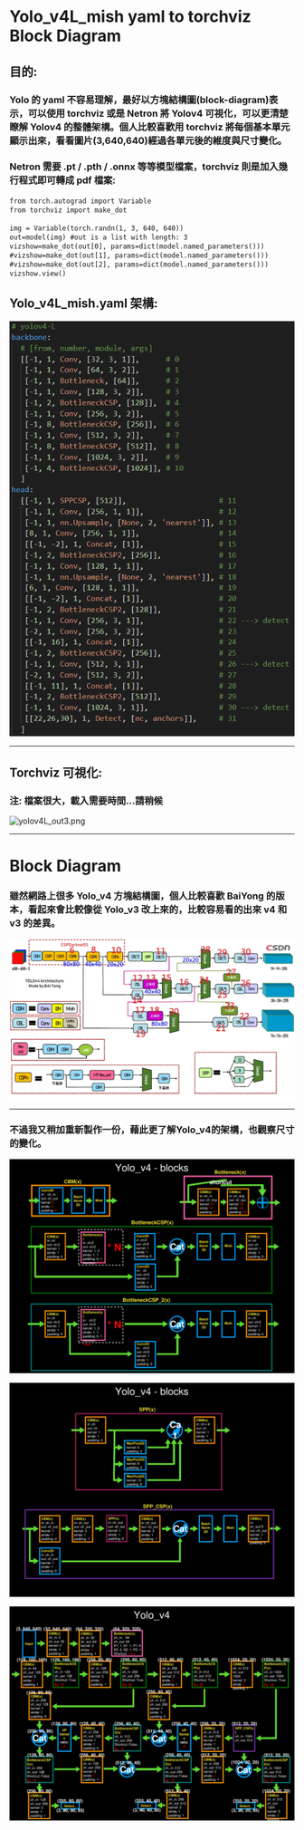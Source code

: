 # Yolo_v4L_mish yaml to torchviz Block Diagram  
## 目的:
### Yolo 的 yaml 不容易理解，最好以方塊結構圖(block-diagram)表示，可以使用 torchviz 或是 Netron 將 Yolov4 可視化，可以更清楚瞭解 Yolov4 的整體架構。個人比較喜歡用 torchviz 將每個基本單元顯示出來，看看圖片(3,640,640)經過各單元後的維度與尺寸變化。  
### Netron 需要 .pt / .pth / .onnx 等等模型檔案，torchviz 則是加入幾行程式即可轉成 pdf 檔案:
    from torch.autograd import Variable
    from torchviz import make_dot
    
    img = Variable(torch.randn(1, 3, 640, 640))
    out=model(img) #out is a list with length: 3
    vizshow=make_dot(out[0], params=dict(model.named_parameters()))
    #vizshow=make_dot(out[1], params=dict(model.named_parameters()))
    #vizshow=make_dot(out[2], params=dict(model.named_parameters()))
    vizshow.view()
## Yolo_v4L_mish.yaml 架構:
![yolov4L_yaml.png](images/yolov4L_yaml.png)
***
## Torchviz 可視化:
### 注: 檔案很大，載入需要時間...請稍候
![yolov4L_out3.png](images/yolov4_out3.png)
***
# Block Diagram
### 雖然網路上很多 Yolo_v4 方塊結構圖，個人比較喜歡 BaiYong 的版本，看起來會比較像從 Yolo_v3 改上來的，比較容易看的出來 v4 和 v3 的差異。
![yolo_structure_baiyong.jpg](images/yolo_structure_baiyong.jpg)
***
### 不過我又稍加重新製作一份，藉此更了解Yolo_v4的架構，也觀察尺寸的變化。
![yolov4_blocks1.png](images/yolov4_blocks1.png)  

![yolov4_blocks2.png](images/yolov4_blocks2.png)  

![yolov4_block_diagram.png](images/yolov4_block_diagram.png)  

